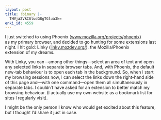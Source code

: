 ```yaml
---
layout: post
title: !binary |-
  THVja2VkIGludG8gTGlua3k=
enki_id: 4559
---
```


I just switched to using Phoenix (<a
href="http://www.mozilla.org/projects/phoenix">www.mozilla.org/projects/phoenix</a>)  
as my primary browser, and decided to go hunting for some extensions
last  
night. I hit gold: Linky (<a
href="http://linky.mozdev.org/">linky.mozdev.org/</a>), the
Mozilla/Phoenix  
extension of my dreams.

<p>
With Linky, you can—among other things—select an area of text  
and open any selected links in separate browser tabs. And, with
Phoenix,  
the default new-tab behaviour is to open each tab in the background.
So,  
when I start my browsing sessions now, I can select the links down the  
right-hand side of this page and—with one command—open them all  
simultaneously in separate tabs. I couldn’t have asked for an  
extension to better match my browsing behaviour. (I actually use my
own  
website as a bookmark list for sites I regularly visit).

</p>
<p>
I might be the only person I know who would get excited about this
feature,  
but I thought I’d share it just in case.

</p>

